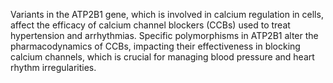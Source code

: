 Variants in the ATP2B1 gene, which is involved in calcium regulation in cells, affect the efficacy of calcium channel blockers (CCBs) used to treat hypertension and arrhythmias. Specific polymorphisms in ATP2B1 alter the pharmacodynamics of CCBs, impacting their effectiveness in blocking calcium channels, which is crucial for managing blood pressure and heart rhythm irregularities.